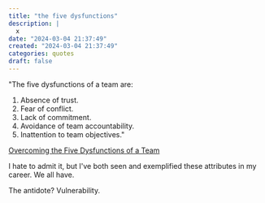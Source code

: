 ```yaml
---
title: "the five dysfunctions"
description: |
  x
date: "2024-03-04 21:37:49"  
created: "2024-03-04 21:37:49"
categories: quotes  
draft: false
---
```

"The five dysfunctions of a team are:

1. Absence of trust.
2. Fear of conflict.
3. Lack of commitment.
4. Avoidance of team accountability.
5. Inattention to team objectives."

[Overcoming the Five Dysfunctions of a Team](../book-review/overcoming-the-five-dysfunctions-of-a-team.md)

I hate to admit it, but I've both seen and exemplified these attributes in my career. We all have. 

The antidote? Vulnerability. 
